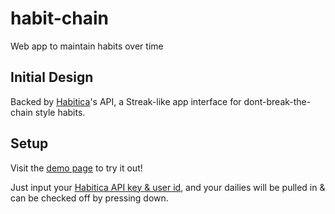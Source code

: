 # habit-chain
Web app to maintain habits over time

## Initial Design
Backed by [Habitica](https://habitica.com/)'s API,
a Streak-like app interface for dont-break-the-chain style habits.

## Setup

Visit the [demo page](https://habits.mckennapsean.com/) to try it out!

Just input your [Habitica API key & user id](https://habitica.com/user/settings/siteData),
and your dailies will be pulled in & can be checked off by pressing down.
